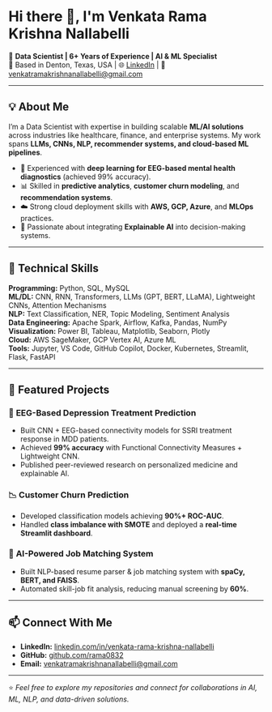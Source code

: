 # Hi there 👋, I'm Venkata Rama Krishna Nallabelli  

🚀 **Data Scientist | 6+ Years of Experience | AI & ML Specialist**  
📍 Based in Denton, Texas, USA | 🌐 [LinkedIn](https://linkedin.com/in/venkata-rama-krishna-nallabelli) | 📧 venkatramakrishnanallabelli@gmail.com  

---

## 💡 About Me  
I’m a Data Scientist with expertise in building scalable **ML/AI solutions** across industries like healthcare, finance, and enterprise systems. My work spans **LLMs, CNNs, NLP, recommender systems, and cloud-based ML pipelines**.  

- 🧠 Experienced with **deep learning for EEG-based mental health diagnostics** (achieved 99% accuracy).  
- 📊 Skilled in **predictive analytics**, **customer churn modeling**, and **recommendation systems**.  
- ☁️ Strong cloud deployment skills with **AWS, GCP, Azure**, and **MLOps** practices.  
- 🧩 Passionate about integrating **Explainable AI** into decision-making systems.  

---

## 🔧 Technical Skills  
**Programming:** Python, SQL, MySQL  
**ML/DL:** CNN, RNN, Transformers, LLMs (GPT, BERT, LLaMA), Lightweight CNNs, Attention Mechanisms  
**NLP:** Text Classification, NER, Topic Modeling, Sentiment Analysis  
**Data Engineering:** Apache Spark, Airflow, Kafka, Pandas, NumPy  
**Visualization:** Power BI, Tableau, Matplotlib, Seaborn, Plotly  
**Cloud:** AWS SageMaker, GCP Vertex AI, Azure ML  
**Tools:** Jupyter, VS Code, GitHub Copilot, Docker, Kubernetes, Streamlit, Flask, FastAPI  

---

## 📂 Featured Projects  
### 🧬 **EEG-Based Depression Treatment Prediction**  
- Built CNN + EEG-based connectivity models for SSRI treatment response in MDD patients.  
- Achieved **99% accuracy** with Functional Connectivity Measures + Lightweight CNN.  
- Published peer-reviewed research on personalized medicine and explainable AI.  

### 📉 **Customer Churn Prediction**  
- Developed classification models achieving **90%+ ROC-AUC**.  
- Handled **class imbalance with SMOTE** and deployed a **real-time Streamlit dashboard**.  

### 🤖 **AI-Powered Job Matching System**  
- Built NLP-based resume parser & job matching system with **spaCy, BERT, and FAISS**.  
- Automated skill-job fit analysis, reducing manual screening by **60%**.  

---

## 📫 Connect With Me  
- **LinkedIn:** [linkedin.com/in/venkata-rama-krishna-nallabelli](https://linkedin.com/in/venkata-rama-krishna-nallabelli)  
- **GitHub:** [github.com/rama0832](https://github.com/rama0832)  
- **Email:** venkatramakrishnanallabelli@gmail.com  

---

⭐️ *Feel free to explore my repositories and connect for collaborations in AI, ML, NLP, and data-driven solutions.*
